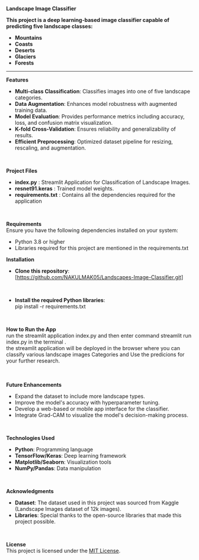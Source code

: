 **Landscape Image Classifier**

**This project is a deep learning-based image classifier capable of predicting five landscape classes:**  
- **Mountains**
- **Coasts**
- **Deserts**
- **Glaciers** 
- **Forests**   
 
---
  
**Features** 
* **Multi-class Classification**: Classifies images into one of five landscape categories.<br/>
* **Data Augmentation**: Enhances model robustness with augmented training data.<br/>
* **Model Evaluation**: Provides performance metrics including accuracy, loss, and confusion matrix visualization.<br/>
* **K-fold Cross-Validation**: Ensures reliability and generalizability of results.<br/>
* **Efficient Preprocessing**: Optimized dataset pipeline for resizing, rescaling, and augmentation.<br/>

<br/>

**Project Files** 

* **index.py** :  Streamlit Application for Classification of Landscape Images.<br/> 
* **resnet91.keras** :  Trained model weights.<br/>
* **requirements.txt** :  Contains all the dependencies required for the application<br/>


<br/>
 
**Requirements**<br/> 
Ensure you have the following dependencies installed on your system:<br/>

* Python 3.8 or higher<br/>
* Libraries required for this project are mentioned in the requirements.txt<br/>

**Installation**<br/>
* **Clone this repository**:<br/>
[https://github.com/NAKULMAK05/Landscapes-Image-Classifier.git]<br/>
<br/>

* **Install the required Python libraries**:<br/>
pip install -r requirements.txt<br/>

<br/>

**How to Run the App**<br/>
run the streamlit application index.py and then enter command streamlit run index.py in the terminal .<br/>
the streamlit application will be deployed in the browser where you can classify various landscape images Categories and Use the predicions for your further research.<br/>
  <br/>
<br/>
 
**Future Enhancements**<br/>
* Expand the dataset to include more landscape types.<br/>
* Improve the model's accuracy with hyperparameter tuning.<br/>
* Develop a web-based or mobile app interface for the classifier.<br/>
* Integrate Grad-CAM to visualize the model's decision-making process.<br/>

<br/>

**Technologies Used**<br/>

* **Python**: Programming language<br/>
* **TensorFlow/Keras**: Deep learning framework<br/>
* **Matplotlib/Seaborn**: Visualization tools<br/>
* **NumPy/Pandas**: Data manipulation<br/>

<br/> 

**Acknowledgments**<br/>
* **Dataset**: The dataset used in this project was sourced from Kaggle (Landscape Images dataset of 12k images).<br/>
* **Libraries**: Special thanks to the open-source libraries that made this project possible.<br/>

<br/>

**License**<br/>
This project is licensed under the [MIT License](LICENSE).


